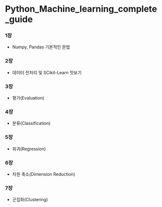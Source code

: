 # Python_Machine_learning_complete_guide


### 1장

- Numpy, Pandas 기본적인 문법

### 2장

- 데이터 전처리 및 SCikit-Learn 맛보기

### 3장

- 평가(Evaluation)

### 4장

- 분류(Classification)

### 5장

- 회귀(Regression)

### 6장

- 차원 축소(Dimension Reduction)

### 7장

- 군집화(Clustering)
